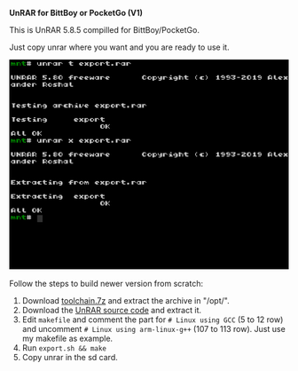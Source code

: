 **UnRAR for BittBoy or PocketGo (V1)**

This is UnRAR 5.8.5 compilled for BittBoy/PocketGo.

Just copy unrar where you want and you are ready to use it.

![](screenshot.png)

Follow the steps to build newer version from scratch:

1. Download [toolchain.7z](https://github.com/steward-fu/miyoo/releases/download/v1.0/toolchain.7z) and extract the archive in "/opt/".
2. Download the [UnRAR source code](https://www.rarlab.com/rar_add.htm) and extract it.
3. Edit `makefile` and comment the part for `# Linux using GCC` (5 to 12 row) and uncomment
 `# Linux using arm-linux-g++` (107 to 113 row). Just use my makefile as example. 
4. Run `export.sh && make`
5. Copy unrar in the sd card.
